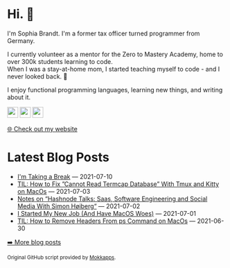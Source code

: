 <h1>Hi. 👋</h1>
<p>I'm Sophia Brandt. I'm a former tax officer turned programmer from Germany.</p>
<p>I currently volunteer as a mentor for the Zero to Mastery Academy, home to over 300k students learning to code.<br>
When I was a stay-at-home mom, I started teaching myself to code - and I never looked back. 💜</p>
<p>I enjoy functional programming languages, learning new things, and writing about it.</p>
<p><a href="https://www.twitter.com/hisophiabrandt"><img src="https://img.shields.io/badge/twitter-%231DA1F2.svg?&style=for-the-badge&logo=twitter&logoColor=white" height=25></a> <a href="https://www.linkedin.com/in/sophiabrandt"><img src="https://img.shields.io/badge/linkedin-%230077B5.svg?&style=for-the-badge&logo=linkedin&logoColor=white" height=25></a> <a href="https://dev.to/sophiabrandt"><img src="https://img.shields.io/badge/DEV.TO-%230A0A0A.svg?&style=for-the-badge&logo=dev-dot-to&logoColor=white" height=25></a></p>
<p><a href="https://www.sophiabrandt.com">🌐 Check out my website</a></p>
<h1>Latest Blog Posts</h1>
  <ul>
    <li><a href=https://www.rockyourcode.com/im-taking-a-break/>I'm Taking a Break</a> — 2021-07-10</li><li><a href=https://www.rockyourcode.com/til-how-to-fix-cannot-read-termcap-database-with-tmux-and-kitty-on-macos/>TIL: How to Fix ”Cannot Read Termcap Database” With Tmux and Kitty on MacOs</a> — 2021-07-03</li><li><a href=https://www.rockyourcode.com/notes-on-saas-software-engineering-and-social-media-with-simon-hoiberg/>Notes on “Hashnode Talks: Saas, Software Engineering and Social Media With Simon Høiberg“</a> — 2021-07-02</li><li><a href=https://www.rockyourcode.com/i-started-my-new-job/>I Started My New Job (And Have MacOS Woes)</a> — 2021-07-01</li><li><a href=https://www.rockyourcode.com/til-how-to-remove-headers-from-ps-command-on-macos/>TIL: How to Remove Headers From ps Command on MacOs</a> — 2021-06-30</li>
  </ul>
<p><a href="https://www.rockyourcode.com">➡️ More blog posts</a></p>
<p><small>Original GitHub script provided by <a href="https://github.com/Mokkapps">Mokkapps</a>.</small></p>
